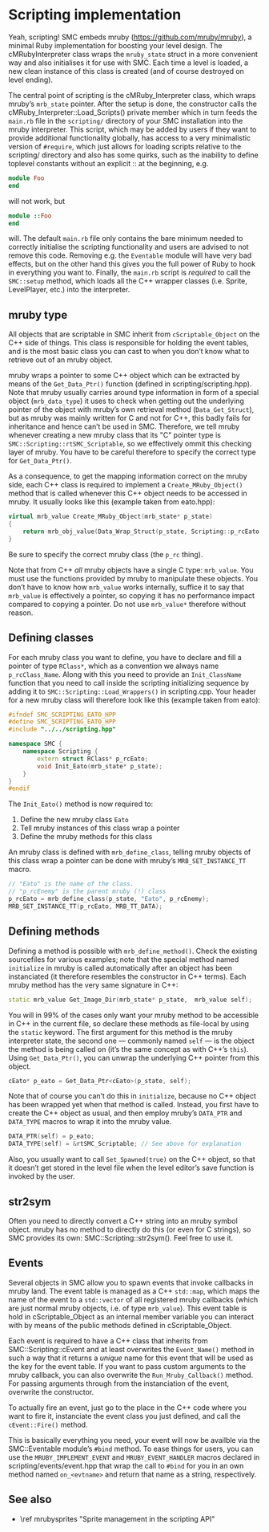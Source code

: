 Scripting implementation
========================

Yeah, scripting! SMC embeds mruby (https://github.com/mruby/mruby), a
minimal Ruby implementation for boosting your level design. The
cMRubyInterpreter class wraps the `mruby_state` struct in a more
convenient way and also initialises it for use with SMC. Each time a
level is loaded, a new clean instance of this class is created (and of
course destroyed on level ending).

The central point of scripting is the cMRuby_Interpreter class, which
wraps mruby’s `mrb_state` pointer. After the setup is done, the
constructor calls the cMRuby_Interpreter::Load_Scripts() private
member which in turn feeds the `main.rb` file in the `scripting/`
directory of your SMC installation into the mruby interpreter. This
script, which may be added by users if they want to provide additional
functionality globally, has access to a very minimalistic version of
`#require`, which just allows for loading scripts relative to the
scripting/ directory and also has some quirks, such as the inability
to define toplevel constants without an explicit :: at the beginning,
e.g.

~~~~~~~~~~~~~~~~~~~~ ruby
module Foo
end
~~~~~~~~~~~~~~~~~~~~

will not work, but

~~~~~~~~~~~~~~~~~~~~ ruby
module ::Foo
end
~~~~~~~~~~~~~~~~~~~~

will. The default `main.rb` file only contains the bare minimum needed
to correctly initialise the scripting functionality and users are
advised to not remove this code. Removing e.g. the `Eventable` module
will have very bad effects, but on the other hand this gives you the
full power of Ruby to hook in everything you want to. Finally, the
`main.rb` script is *required* to call the `SMC::setup` method, which
loads all the C++ wrapper classes (i.e.  Sprite, LevelPlayer, etc.)
into the interpreter.

mruby type
----------

All objects that are scriptable in SMC inherit from `cScriptable_Object`
on the C++ side of things. This class is responsible for holding the
event tables, and is the most basic class you can cast to when you
don’t know what to retrieve out of an mruby object.

mruby wraps a pointer to some C++ object which can be extracted by
means of the `Get_Data_Ptr()` function (defined in
scripting/scripting.hpp). Note that mruby usually carries around type
information in form of a special object (`mrb_data_type`) it uses to
check when getting out the underlying pointer of the object with
mruby’s own retrieval method (`Data_Get_Struct`), but as mruby was
mainly written for C and not for C++, this badly fails for inheritance
and hence can’t be used in SMC. Therefore, we tell mruby whenever
creating a new mruby class that its "C" pointer type is
`SMC::Scripting::rtSMC_Scriptable`, so we effectively ommit this
checking layer of mruby. You have to be careful therefore to specify
the correct type for `Get_Data_Ptr()`.

As a consequence, to get the mapping information correct on the mruby
side, each C++ class is required to implement a
`Create_MRuby_Object()` method that is called whenever this C++ object
needs to be accessed in mruby. It usually looks like this (example
taken from eato.hpp):

~~~~~~~~~~~~~~~~~~~~ c++
virtual mrb_value Create_MRuby_Object(mrb_state* p_state)
{
	return mrb_obj_value(Data_Wrap_Struct(p_state, Scripting::p_rcEato, &Scripting::rtSMC_Scriptable, this));
}
~~~~~~~~~~~~~~~~~~~~

Be sure to specify the correct mruby class (the `p_rc` thing).

Note that from C++ *all* mruby objects have a single C type:
`mrb_value`. You must use the functions provided by mruby to
manipulate these objects. You don’t have to know how `mrb_value` works
internally, suffice it to say that `mrb_value` is effectively a
pointer, so copying it has no performance impact compared to copying a
pointer. Do not use `mrb_value*` therefore without reason.

Defining classes
----------------

For each mruby class you want to define, you have to declare and fill
a pointer of type `RClass*`, which as a convention we always name
`p_rcClass_Name`. Along with this you need to provide an
`Init_ClassName` function that you need to call inside the scripting
initializing sequence by adding it to
`SMC::Scripting::Load_Wrappers()` in scripting.cpp. Your header for a
new mruby class will therefore look like this (example taken from
eato):

~~~~~~~~~~~~~~~~~~~~ c++
#ifndef SMC_SCRIPTING_EATO_HPP
#define SMC_SCRIPTING_EATO_HPP
#include "../../scripting.hpp"

namespace SMC {
	namespace Scripting {
		extern struct RClass* p_rcEato;
		void Init_Eato(mrb_state* p_state);
	}
}
#endif
~~~~~~~~~~~~~~~~~~~~

The `Init_Eato()` method is now required to:

1. Define the new mruby class `Eato`
2. Tell mruby instances of this class wrap a pointer
3. Define the mruby methods for this class

An mruby class is defined with `mrb_define_class`, telling mruby
objects of this class wrap a pointer can be done with mruby’s
`MRB_SET_INSTANCE_TT` macro.

~~~~~~~~~~~~~~~~~~~~ c++
// "Eato" is the name of the class.
// "p_rcEnemy" is the parent mruby (!) class
p_rcEato = mrb_define_class(p_state, "Eato", p_rcEnemy);
MRB_SET_INSTANCE_TT(p_rcEato, MRB_TT_DATA);
~~~~~~~~~~~~~~~~~~~~

Defining methods
----------------

Defining a method is possible with `mrb_define_method()`. Check the
existing sourcefiles for various examples; note that the special
method named `initialize` in mruby is called automatically after an
object has been instanciated (it therefore resembles the constructor
in C++ terms). Each mruby method has the very same signature in C++:

~~~~~~~~~~~~~~~~~~~~ c++
static mrb_value Get_Image_Dir(mrb_state* p_state,  mrb_value self);
~~~~~~~~~~~~~~~~~~~~

You will in 99% of the cases only want your mruby method to be
accessible in C++ in the current file, so declare these methods as
file-local by using the `static` keyword. The first argument for this
method is the mruby interpreter state, the second one — commonly named
`self` — is the object the method is being called on (it’s the same
concept as with C++’s `this`). Using `Get_Data_Ptr()`, you can unwrap
the underlying C++ pointer from this object.

~~~~~~~~~~~~~~~~~~~~ c++
cEato* p_eato = Get_Data_Ptr<cEato>(p_state, self);
~~~~~~~~~~~~~~~~~~~~

Note that of course you can’t do this in `initialize`, because no C++
object has been wrapped yet when that method is called. Instead, you
first have to create the C++ object as usual, and then employ mruby’s
`DATA_PTR` and `DATA_TYPE` macros to wrap it into the mruby value.

~~~~~~~~~~~~~~~~~~~~ c++
DATA_PTR(self) = p_eato;
DATA_TYPE(self) = &rtSMC_Scriptable; // See above for explanation
~~~~~~~~~~~~~~~~~~~~

Also, you usually want to call `Set_Spawned(true)` on the C++ object,
so that it doesn’t get stored in the level file when the level
editor’s save function is invoked by the user.

str2sym
-------

Often you need to directly convert a C++ string into an mruby symbol
object. mruby has no method to directly do this (or even for C
strings), so SMC provides its own: SMC::Scripting::str2sym(). Feel
free to use it.

Events
------

Several objects in SMC allow you to spawn events that invoke callbacks
in mruby land. The event table is managed as a C++ `std::map`, which
maps the name of the event to a `std::vector` of all registered mruby
callbacks (which are just normal mruby objects, i.e. of type
`mrb_value`). This event table is hold in cScriptable_Object as an
internal member variable you can interact with by means of the public
methods defined in cScriptable_Object.

Each event is required to have a C++ class that inherits from
SMC::Scripting::cEvent and at least overwrites the `Event_Name()`
method in such a way that it returns a *unique* name for this event
that will be used as the key for the event table. If you want to pass
custom arguments to the mruby callback, you can also overwrite the
`Run_Mruby_Callback()` method. For passing arguments through from the
instanciation of the event, overwrite the constructor.

To actually fire an event, just go to the place in the C++ code where
you want to fire it, instanciate the event class you just defined, and
call the `cEvent::Fire()` method.

This is basically everything you need, your event will now be availble
via the SMC::Eventable module’s `#bind` method. To ease things for
users, you can use the `MRUBY_IMPLEMENT_EVENT` and
`MRUBY_EVENT_HANDLER` macros declared in scripting/events/event.hpp
that wrap the call to `#bind` for you in an own method named
`on_<evtname>` and return that name as a string, respectively.

See also
--------

* \ref mrubysprites "Sprite management in the scripting API"
